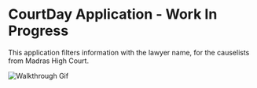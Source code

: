 # CourtDay Application - Work In Progress

This application filters information with the lawyer name, for the causelists from Madras High Court.

![Walkthrough Gif](app/gifs/appwalkthrough.gif)


